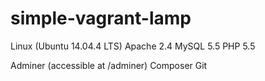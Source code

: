 # simple-vagrant-lamp

Linux (Ubuntu 14.04.4 LTS)
Apache 2.4
MySQL 5.5
PHP 5.5

Adminer (accessible at /adminer)
Composer
Git

